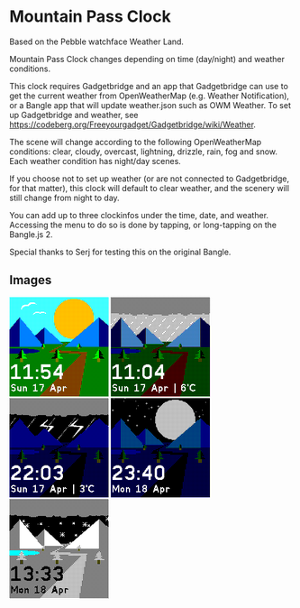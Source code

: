 # Mountain Pass Clock

Based on the Pebble watchface Weather Land.

Mountain Pass Clock changes depending on time (day/night) and weather conditions.

This clock requires Gadgetbridge and an app that Gadgetbridge can use to get the current weather from OpenWeatherMap (e.g. Weather Notification), or a Bangle app that will update weather.json such as OWM Weather. To set up Gadgetbridge and weather, see https://codeberg.org/Freeyourgadget/Gadgetbridge/wiki/Weather.

The scene will change according to the following OpenWeatherMap conditions: clear, cloudy, overcast, lightning, drizzle, rain, fog and snow. Each weather condition has night/day scenes.

If you choose not to set up weather (or are not connected to Gadgetbridge, for that matter), this clock will default to clear weather, and the scenery will still change from night to day.

You can add up to three clockinfos under the time, date, and weather. Accessing the menu to do so is done by tapping, or long-tapping on the Bangle.js 2.

Special thanks to Serj for testing this on the original Bangle.

## Images

![](screenshot1.png)
![](screenshot2.png)
![](screenshot3.png)
![](screenshot4.png)
![](screenshot5.png)
